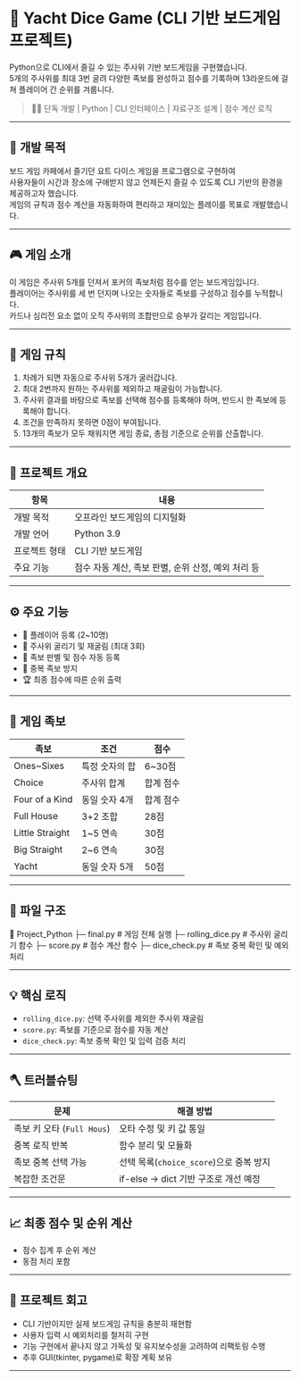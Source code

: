 # 🎲 Yacht Dice Game (CLI 기반 보드게임 프로젝트)

Python으로 CLI에서 즐길 수 있는 주사위 기반 보드게임을 구현했습니다.  
5개의 주사위를 최대 3번 굴려 다양한 족보를 완성하고 점수를 기록하며 13라운드에 걸쳐 플레이어 간 순위를 겨룹니다.

> 👨‍💻 단독 개발 | Python | CLI 인터페이스 | 자료구조 설계 | 점수 계산 로직

---

## 🎯 개발 목적

보드 게임 카페에서 즐기던 요트 다이스 게임을 프로그램으로 구현하여  
사용자들이 시간과 장소에 구애받지 않고 언제든지 즐길 수 있도록 CLI 기반의 환경을 제공하고자 했습니다.  
게임의 규칙과 점수 계산을 자동화하여 편리하고 재미있는 플레이를 목표로 개발했습니다.

---

## 🎮 게임 소개

이 게임은 주사위 5개를 던져서 포커의 족보처럼 점수를 얻는 보드게임입니다.  
플레이어는 주사위를 세 번 던지며 나오는 숫자들로 족보를 구성하고 점수를 누적합니다.  
카드나 심리전 요소 없이 오직 주사위의 조합만으로 승부가 갈리는 게임입니다.

---

## 🧠 게임 규칙

1. 차례가 되면 자동으로 주사위 5개가 굴러갑니다.
2. 최대 2번까지 원하는 주사위를 제외하고 재굴림이 가능합니다.
3. 주사위 결과를 바탕으로 족보를 선택해 점수를 등록해야 하며, 반드시 한 족보에 등록해야 합니다.
4. 조건을 만족하지 못하면 0점이 부여됩니다.
5. 13개의 족보가 모두 채워지면 게임 종료, 총점 기준으로 순위를 산출합니다.

---

## 🧩 프로젝트 개요

| 항목 | 내용 |
|------|------|
| 개발 목적 | 오프라인 보드게임의 디지털화 |
| 개발 언어 | Python 3.9 |
| 프로젝트 형태 | CLI 기반 보드게임 |
| 주요 기능 | 점수 자동 계산, 족보 판별, 순위 산정, 예외 처리 등 |

---

## ⚙️ 주요 기능

- 🎯 플레이어 등록 (2~10명)
- 🎲 주사위 굴리기 및 재굴림 (최대 3회)
- 🧮 족보 판별 및 점수 자동 등록
- 🚫 중복 족보 방지
- 🏆 최종 점수에 따른 순위 출력

---

## 🧠 게임 족보

| 족보 | 조건 | 점수 |
|------|------|------|
| Ones~Sixes | 특정 숫자의 합 | 6~30점 |
| Choice | 주사위 합계 | 합계 점수 |
| Four of a Kind | 동일 숫자 4개 | 합계 점수 |
| Full House | 3+2 조합 | 28점 |
| Little Straight | 1~5 연속 | 30점 |
| Big Straight | 2~6 연속 | 30점 |
| Yacht | 동일 숫자 5개 | 50점 |

---

## 📂 파일 구조

📁 Project_Python
├─ final.py # 게임 전체 실행
├─ rolling_dice.py # 주사위 굴리기 함수
├─ score.py # 점수 계산 함수
├─ dice_check.py # 족보 중복 확인 및 예외 처리

---

## 💡 핵심 로직

- `rolling_dice.py`: 선택 주사위를 제외한 주사위 재굴림
- `score.py`: 족보를 기준으로 점수를 자동 계산
- `dice_check.py`: 족보 중복 확인 및 입력 검증 처리

---

## 🪓 트러블슈팅

| 문제 | 해결 방법 |
|------|------|
| 족보 키 오타 (`Full Hous`) | 오타 수정 및 키 값 통일 |
| 중복 로직 반복 | 함수 분리 및 모듈화 |
| 족보 중복 선택 가능 | 선택 목록(`choice_score`)으로 중복 방지 |
| 복잡한 조건문 | if-else → dict 기반 구조로 개선 예정 |

---

## 📈 최종 점수 및 순위 계산

- 점수 집계 후 순위 계산
- 동점 처리 포함

---
## 💭 프로젝트 회고

- CLI 기반이지만 실제 보드게임 규칙을 충분히 재현함
- 사용자 입력 시 예외처리를 철저히 구현
- 기능 구현에서 끝나지 않고 가독성 및 유지보수성을 고려하여 리팩토링 수행
- 추후 GUI(tkinter, pygame)로 확장 계획 보유
---


